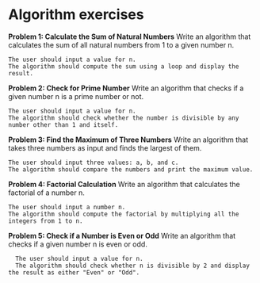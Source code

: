#  Algorithm exercises

**Problem 1: Calculate the Sum of Natural Numbers**
Write an algorithm that calculates the sum of all natural numbers from 1 to a given number n.

```
The user should input a value for n.
The algorithm should compute the sum using a loop and display the result.
```

**Problem 2: Check for Prime Number**
Write an algorithm that checks if a given number n is a prime number or not.
```
The user should input a value for n.
The algorithm should check whether the number is divisible by any number other than 1 and itself.
```

**Problem 3: Find the Maximum of Three Numbers**
Write an algorithm that takes three numbers as input and finds the largest of them.
```
The user should input three values: a, b, and c.
The algorithm should compare the numbers and print the maximum value.
```

**Problem 4: Factorial Calculation**
Write an algorithm that calculates the factorial of a number n.
```
The user should input a number n.
The algorithm should compute the factorial by multiplying all the integers from 1 to n.
```

**Problem 5: Check if a Number is Even or Odd**
Write an algorithm that checks if a given number n is even or odd.
```
  The user should input a value for n.
  The algorithm should check whether n is divisible by 2 and display the result as either "Even" or "Odd".
  ```
